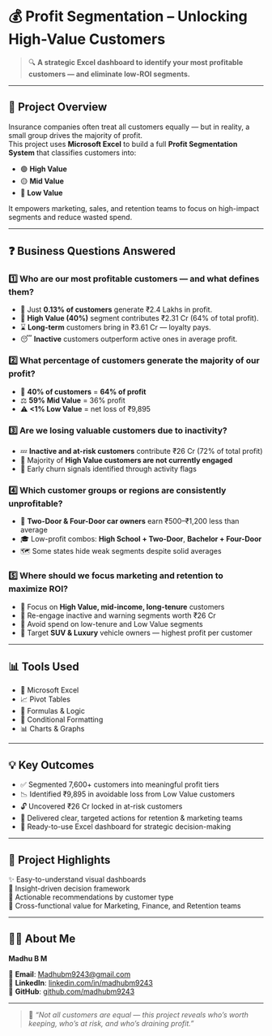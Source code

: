 # 💰 Profit Segmentation – Unlocking High-Value Customers

> 🔍 **A strategic Excel dashboard to identify your most profitable customers — and eliminate low-ROI segments.**

---

## 🧠 Project Overview

Insurance companies often treat all customers equally — but in reality, a small group drives the majority of profit.  
This project uses **Microsoft Excel** to build a full **Profit Segmentation System** that classifies customers into:

- 🟢 **High Value**  
- 🟡 **Mid Value**  
- 🔴 **Low Value**  

It empowers marketing, sales, and retention teams to focus on high-impact segments and reduce wasted spend.

---

## ❓ Business Questions Answered

### 1️⃣ Who are our most profitable customers — and what defines them?
- 👑 Just **0.13% of customers** generate ₹2.4 Lakhs in profit.
- 💎 **High Value (40%)** segment contributes ₹2.31 Cr (64% of total profit).
- ⌛ **Long-term** customers bring in ₹3.61 Cr — loyalty pays.
- 😴 **Inactive** customers outperform active ones in average profit.

### 2️⃣ What percentage of customers generate the majority of our profit?
- 🧲 **40% of customers** = **64% of profit**
- ⚖️ **59% Mid Value** = 36% profit  
- ⚠️ **<1% Low Value** = net loss of ₹9,895

### 3️⃣ Are we losing valuable customers due to inactivity?
- 💤 **Inactive and at-risk customers** contribute ₹26 Cr (72% of total profit)
- 🧠 Majority of **High Value customers are not currently engaged**
- 🚨 Early churn signals identified through activity flags

### 4️⃣ Which customer groups or regions are consistently unprofitable?
- 🚗 **Two-Door & Four-Door car owners** earn ₹500–₹1,200 less than average
- 🎓 Low-profit combos: **High School + Two-Door**, **Bachelor + Four-Door**
- 🗺️ Some states hide weak segments despite solid averages

### 5️⃣ Where should we focus marketing and retention to maximize ROI?
- 🎯 Focus on **High Value, mid-income, long-tenure** customers
- 🔁 Re-engage inactive and warning segments worth ₹26 Cr
- 🧊 Avoid spend on low-tenure and Low Value segments
- 🚙 Target **SUV & Luxury** vehicle owners — highest profit per customer

---

## 📊 Tools Used

- 💚 Microsoft Excel  
- 📈 Pivot Tables  
- 🧮 Formulas & Logic  
- 🎨 Conditional Formatting  
- 📊 Charts & Graphs  

---

## 💡 Key Outcomes

- ✅ Segmented 7,600+ customers into meaningful profit tiers  
- 📉 Identified ₹9,895 in avoidable loss from Low Value customers  
- 🔓 Uncovered ₹26 Cr locked in at-risk customers  
- 📌 Delivered clear, targeted actions for retention & marketing teams  
- 💼 Ready-to-use Excel dashboard for strategic decision-making  

---

## 📌 Project Highlights

✨ Easy-to-understand visual dashboards  
🧠 Insight-driven decision framework  
🎯 Actionable recommendations by customer type  
📎 Cross-functional value for Marketing, Finance, and Retention teams  

---

## 🙋‍♂️ About Me

**Madhu B M**

📧 **Email**: [Madhubm9243@gmail.com](mailto:Madhubm9243@gmail.com)  
💼 **LinkedIn**: [linkedin.com/in/madhubm9243](https://www.linkedin.com/in/madhubm9243)  
🐙 **GitHub**: [github.com/madhubm9243](https://github.com/madhubm9243)

---

> 🧩 *“Not all customers are equal — this project reveals who’s worth keeping, who’s at risk, and who’s draining profit.”*
